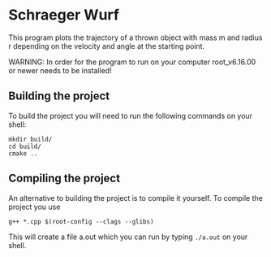 # Schraeger Wurf
This program plots the trajectory of a thrown object with mass m and radius r depending
on the velocity and angle at the starting point.

WARNING: In order for the program to run on your computer root_v6.16.00 or
newer needs to be installed!

## Building the project
To build the project you will need to run the following commands on your shell:
```
mkdir build/
cd build/ 
cmake .. 
```

## Compiling the project
An alternative to building the project is to compile it yourself. To compile the project you use

```g++ *.cpp $(root-config --clags --glibs)```

This will create a file a.out which you can run by typing
```./a.out```
on your shell.

